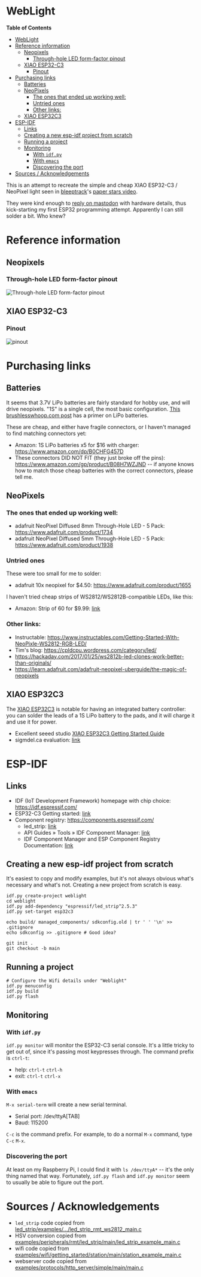 WebLight
========

<!-- markdown-toc start - Don't edit this section. Run M-x markdown-toc-refresh-toc -->
**Table of Contents**

- [WebLight](#weblight)
- [Reference information](#reference-information)
    - [Neopixels](#neopixels)
        - [Through-hole LED form-factor pinout](#through-hole-led-form-factor-pinout)
    - [XIAO ESP32-C3](#xiao-esp32-c3)
        - [Pinout](#pinout)
- [Purchasing links](#purchasing-links)
    - [Batteries](#batteries)
    - [NeoPixels](#neopixels)
        - [The ones that ended up working well:](#the-ones-that-ended-up-working-well)
        - [Untried ones](#untried-ones)
        - [Other links:](#other-links)
    - [XIAO ESP32C3](#xiao-esp32c3)
- [ESP-IDF](#esp-idf)
    - [Links](#links)
    - [Creating a new esp-idf project from scratch](#creating-a-new-esp-idf-project-from-scratch)
    - [Running a project](#running-a-project)
    - [Monitoring](#monitoring)
        - [With `idf.py`](#with-idfpy)
        - [With `emacs`](#with-emacs)
        - [Discovering the port](#discovering-the-port)
- [Sources / Acknowledgements](#sources--acknowledgements)

<!-- markdown-toc end -->


This is an attempt to recreate the simple and cheap XIAO ESP32-C3 /
NeoPixel light seen in [bleeptrack](https://www.bleeptrack.de/)'s
[paper stars video](https://www.youtube.com/watch?v=MRfAjHKRlBU).

They were kind enough to
[reply on mastodon](https://hachyderm.io/@zellyn/111621948922719858) with
hardware details, thus kick-starting my first ESP32 programming attempt.
Apparently I can still solder a bit. Who knew?

# Reference information

## Neopixels

### Through-hole LED form-factor pinout
![Through-hole LED form-factor pinout](./img/neopixel-8mm-pins.jpg)

## XIAO ESP32-C3

### Pinout
![pinout](./img/pinout-xiao-esp32-c3.png)

# Purchasing links

## Batteries
It seems that 3.7V LiPo batteries are fairly standard for hobby use,
and will drive neopixels. "1S" is a single cell, the most basic
configuration. [This brushlesswhoop.com
post](https://brushlesswhoop.com/blog/battery-specifications/) has a
primer on LiPo batteries.

These are cheap, and either have fragile connectors, or I haven't managed to find matching connectors yet:
- Amazon: 1S LiPo batteries x5 for $16 with charger: https://www.amazon.com/dp/B0CHFG457D
- These connectors DID NOT FIT (they just broke off the pins):
  https://www.amazon.com/gp/product/B08H7WZJND -- if anyone knows how
  to match those cheap batteries with the correct connectors, please
  tell me.

## NeoPixels

### The ones that ended up working well:

- adafruit NeoPixel Diffused 8mm Through-Hole LED - 5 Pack: https://www.adafruit.com/product/1734
- adafruit NeoPixel Diffused 5mm Through-Hole LED - 5 Pack: https://www.adafruit.com/product/1938

### Untried ones

These were too small for me to solder:

- adafruit 10x neopixel for $4.50: https://www.adafruit.com/product/1655

I haven't tried cheap strips of WS2812/WS2812B-compatible LEDs, like this:

- Amazon: Strip of 60 for $9.99: [link](https://www.amazon.com/dp/B01CDTED80)

### Other links:

- Instructable: https://www.instructables.com/Getting-Started-With-NeoPixle-WS2812-RGB-LED/
- Tim's blog: https://cpldcpu.wordpress.com/category/led/
- https://hackaday.com/2017/01/25/ws2812b-led-clones-work-better-than-originals/
- https://learn.adafruit.com/adafruit-neopixel-uberguide/the-magic-of-neopixels

## XIAO ESP32C3

The [XIAO ESP32C3](https://www.seeedstudio.com/Seeed-XIAO-ESP32C3-p-5431.html)
is notable for having an integrated battery controller: you can solder
the leads of a 1S LiPo battery to the pads, and it will charge it and
use it for power.

- Excellent seeed studio [XIAO ESP32C3 Getting Started Guide](https://wiki.seeedstudio.com/XIAO_ESP32C3_Getting_Started/)
- sigmdel.ca evaluation: [link](https://sigmdel.ca/michel/ha/xiao/xiao_esp32c3_intro_en.html)

# ESP-IDF

## Links

- IDF (IoT Development Framework) homepage with chip choice: https://idf.espressif.com/
- ESP32-C3 Getting started: [link](https://docs.espressif.com/projects/esp-idf/en/stable/esp32c3/get-started/index.html)
- Component registry: https://components.espressif.com/
  - led_strip: [link](https://components.espressif.com/components/espressif/led_strip/versions/2.5.3)
  - API Guides » Tools » IDF Component Manager: [link](https://docs.espressif.com/projects/esp-idf/en/stable/esp32c3/api-guides/tools/idf-component-manager.html)
  - IDF Component Manager and ESP Component Registry Documentation: [link](https://docs.espressif.com/projects/idf-component-manager/en/latest/)

## Creating a new esp-idf project from scratch

It's easiest to copy and modify examples, but it's not always obvious
what's necessary and what's not. Creating a new project from scratch
is easy.

```shell
idf.py create-project weblight
cd weblight
idf.py add-dependency "espressif/led_strip^2.5.3"
idf.py set-target esp32c3

echo build/ managed_components/ sdkconfig.old | tr ' ' '\n' >> .gitignore
echo sdkconfig >> .gitignore # Good idea?

git init .
git checkout -b main
```

## Running a project

```shell
# Configure the Wifi details under "Weblight"
idf.py menuconfig
idf.py build
idf.py flash
```

## Monitoring

### With `idf.py`

`idf.py monitor` will monitor the ESP32-C3 serial console. It's a
little tricky to get out of, since it's passing most keypresses
through. The command prefix is `ctrl-t`:

- help: `ctrl-t` `ctrl-h`
- exit: `ctrl-t` `ctrl-x`

### With `emacs`

`M-x serial-term` will create a new serial terminal.

- Serial port: /dev/ttyA[TAB]
- Baud: 115200

`C-c` is the command prefix. For example, to do a normal `M-x` command, type `C-c` `M-x`.

### Discovering the port

At least on my Raspberry Pi, I could find it with `ls /dev/ttyA*` --
it's the only thing named that way. Fortunately, `idf.py flash` and
`idf.py monitor` seem to usually be able to figure out the port.

# Sources / Acknowledgements

- `led_strip` code copied from [led_strip/examples/.../led_strip_rmt_ws2812_main.c](https://github.com/espressif/idf-extra-components/blob/master/led_strip/examples/led_strip_rmt_ws2812/main/led_strip_rmt_ws2812_main.c)
- HSV conversion copied from [examples/peripherals/rmt/led_strip/main/led_strip_example_main.c](https://github.com/espressif/esp-idf/blob/master/examples/peripherals/rmt/led_strip/main/led_strip_example_main.c)
- wifi code copied from [examples/wifi/getting_started/station/main/station_example_main.c](https://github.com/espressif/esp-idf/blob/v5.2.1/examples/wifi/getting_started/station/main/station_example_main.c)
- webserver code copied from [examples/protocols/http_server/simple/main/main.c](https://github.com/espressif/esp-idf/blob/master/examples/protocols/http_server/simple/main/main.c)
